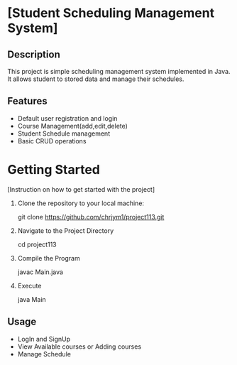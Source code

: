 # [Student Scheduling Management System]

## Description
This project is simple scheduling management system implemented in Java.
It allows student to stored data and manage their schedules.


## Features 
- Default user registration and login
- Course Management(add,edit,delete)
- Student Schedule management
- Basic CRUD operations

# Getting Started
[Instruction on how to get started with the project]

1. Clone the repository to your local machine:
   
   git clone https://github.com/chrjym1/project113.git

3. Navigate to the Project Directory

   cd project113

4. Compile the Program
   
   javac Main.java

5. Execute
   
   java Main


## Usage
- LogIn and SignUp
- View Available courses or Adding courses
- Manage Schedule

   

   


